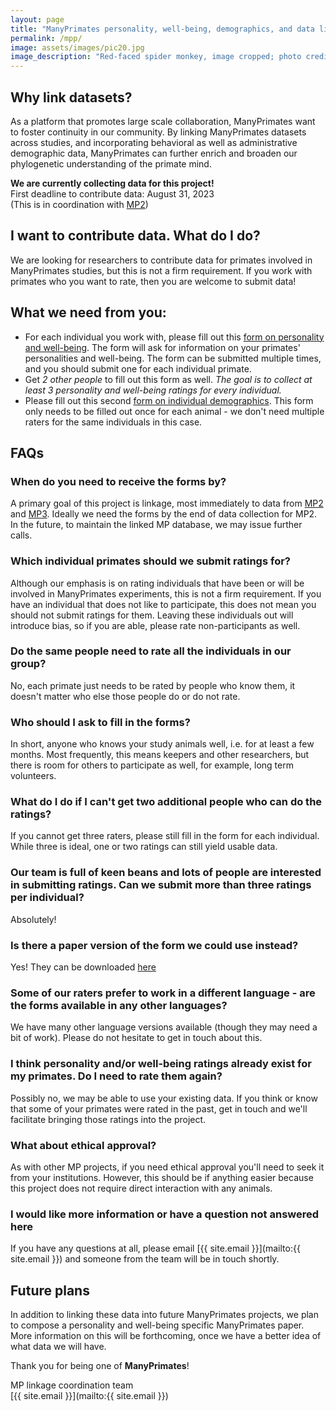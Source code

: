 ```yaml
---
layout: page
title: "ManyPrimates personality, well-being, demographics, and data linkage"
permalink: /mpp/
image: assets/images/pic20.jpg
image_description: "Red-faced spider monkey, image cropped; photo credit: Victor Silvares"
---
```


## Why link datasets?

As a platform that promotes large scale collaboration, ManyPrimates want to foster continuity in our community. By linking ManyPrimates datasets across studies, and incorporating behavioral as well as administrative demographic data, ManyPrimates can further enrich and broaden our phylogenetic understanding of the primate mind.

<div class="box">
    <p><strong>We are currently collecting data for this project!</strong><br/>
    First deadline to contribute data: August 31, 2023<br/>
    (This is in coordination with <a href="{{ 'mp2' | absolute_url }}">MP2</a>)
    </p>
</div>

## I want to contribute data. What do I do?

We are looking for researchers to contribute data for primates involved in ManyPrimates studies, but this is not a firm requirement. If you work with primates who you want to rate, then you are welcome to submit data!

## What we need from you:

- For each individual you work with, please fill out this [form on personality and well-being](https://forms.gle/4c6LL4rmuUN8AJ2R9).
The form will ask for information on your primates' personalities and well-being. The form can be submitted multiple times, and you should submit one for each individual primate.
- Get *2 other people* to fill out this form as well. *The goal is to collect at least 3 personality and well-being ratings for every individual.*
- Please fill out this second [form on individual demographics](https://forms.gle/AiMHYf9Pi5mZMXyr9).
This form only needs to be filled out once for each animal - we don't need multiple raters for the same individuals in this case.

## FAQs

### When do you need to receive the forms by?

A primary goal of this project is linkage, most immediately to data from [MP2](/mp2) and [MP3](/mp3). Ideally we need the forms by the end of data collection for MP2. In the future, to maintain the linked MP database, we may issue further calls.

### Which individual primates should we submit ratings for?

Although our emphasis is on rating individuals that have been or will be involved in ManyPrimates experiments, this is not a firm requirement. If you have an individual that does not like to participate, this does not mean you should not submit ratings for them. Leaving these individuals out will introduce bias, so if you are able, please rate non-participants as well.

### Do the same people need to rate all the individuals in our group?

No, each primate just needs to be rated by people who know them, it doesn't matter who else those people do or do not rate.

### Who should I ask to fill in the forms?

In short, anyone who knows your study animals well, i.e. for at least a few months. Most frequently, this means keepers and other researchers, but there is room for others to participate as well, for example, long term volunteers.

### What do I do if I can't get two additional people who can do the ratings?

If you cannot get three raters, please still fill in the form for each individual. While three is ideal, one or two ratings can still yield usable data.

### Our team is full of keen beans and lots of people are interested in submitting ratings. Can we submit more than three ratings per individual?

Absolutely!

### Is there a paper version of the form we could use instead?

Yes! They can be downloaded [here](https://drive.google.com/drive/folders/1I1GQwtEP5pA8ShadNKLeI9xuPoxaUOjO?usp=sharing)
 
### Some of our raters prefer to work in a different language - are the forms available in any other languages?

We have many other language versions available (though they may need a bit of work). Please do not hesitate to get in touch about this.

### I think personality and/or well-being ratings already exist for my primates. Do I need to rate them again?

Possibly no, we may be able to use your existing data. If you think or know that some of your primates were rated in the past, get in touch and we'll facilitate bringing those ratings into the project.

### What about ethical approval?

As with other MP projects, if you need ethical approval you'll need to seek it from your institutions. However, this should be if anything easier because this project does not require direct interaction with any animals.

### I would like more information or have a question not answered here

If you have any questions at all, please email [{{ site.email }}](mailto:{{ site.email }}) and someone from the team will be in touch shortly. 

## Future plans

In addition to linking these data into future ManyPrimates projects, we plan to compose a personality and well-being specific ManyPrimates paper. More information on this will be forthcoming, once we have a better idea of what data we will have.

Thank you for being one of **ManyPrimates**! 

MP linkage coordination team  
[{{ site.email }}](mailto:{{ site.email }})

